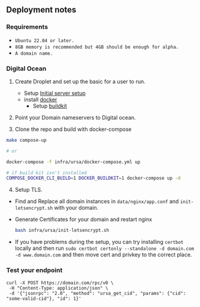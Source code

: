 ## Deployment notes

### Requirements
- `Ubuntu 22.04 or later.`
- `8GB memory is recommended but 4GB should be enough for alpha.`	
- `A domain name.`

### Digital Ocean

1. Create Droplet and set up the basic for a user to run.
    - Setup [Initial server setup](https://www.digitalocean.com/community/tutorials/initial-server-setup-with-ubuntu-22-04)
    - install [docker](https://www.digitalocean.com/community/tutorials/how-to-install-and-use-docker-on-ubuntu-22-04)
        -  Setup [buildkit](https://docs.docker.com/develop/develop-images/build_enhancements/)

2. Point your Domain nameservers to Digital ocean.

3. Clone the repo and build with docker-compose
  ```sh
  make compose-up 

  # or

  docker-compose -f infra/ursa/docker-compose.yml up

  # if build kit isn't installed
  COMPOSE_DOCKER_CLI_BUILD=1 DOCKER_BUILDKIT=1 docker-compose up -d
  ```

4. Setup TLS.

- Find and Replace all domain instances in `data/nginx/app.conf` and `init-letsencrypt.sh` with your domain.

- Generate Certificates for your domain and restart nginx

  ```sh
  bash infra/ursa/init-letsencrypt.sh
  ```

- If you have problems during the setup, you can try installing `certbot` locally and then run `sudo certbot certonly --standalone -d domain.com -d www.domain.com` and then move cert and privkey to the correct place.

### Test your endpoint
```
curl -X POST https://domain.com/rpc/v0 \
 -H "Content-Type: application/json" \
 -d '{"jsonrpc": "2.0", "method": "ursa_get_cid", "params": {"cid": "some-valid-cid"}, "id": 1}'
```
